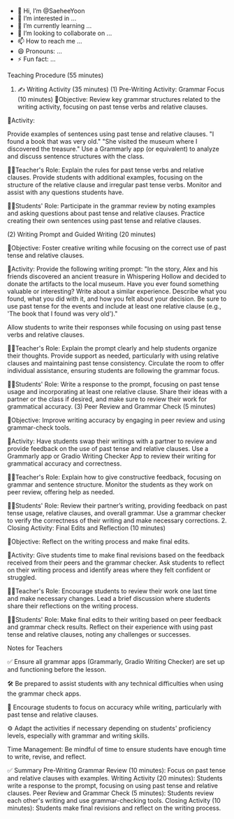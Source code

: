 - 👋 Hi, I’m @SaeheeYoon
- 👀 I’m interested in ...
- 🌱 I’m currently learning ...
- 💞️ I’m looking to collaborate on ...
- 📫 How to reach me ...
- 😄 Pronouns: ...
- ⚡ Fun fact: ...

Teaching Procedure (55 minutes)
1. ✍️ Writing Activity (35 minutes)
(1) Pre-Writing Activity: Grammar Focus (10 minutes)
🎯Objective: Review key grammar structures related to the writing activity, focusing on past tense verbs and relative clauses.

📱Activity:

Provide examples of sentences using past tense and relative clauses.
"I found a book that was very old."
"She visited the museum where I discovered the treasure."
Use a Grammarly app (or equivalent) to analyze and discuss sentence structures with the class.

👨‍🏫Teacher's Role:
Explain the rules for past tense verbs and relative clauses.
Provide students with additional examples, focusing on the structure of the relative clause and irregular past tense verbs.
Monitor and assist with any questions students have.

👦👧Students' Role:
Participate in the grammar review by noting examples and asking questions about past tense and relative clauses.
Practice creating their own sentences using past tense and relative clauses.

(2) Writing Prompt and Guided Writing (20 minutes)

🎯Objective: Foster creative writing while focusing on the correct use of past tense and relative clauses.

📱Activity:
Provide the following writing prompt:
"In the story, Alex and his friends discovered an ancient treasure in Whispering Hollow and decided to donate the artifacts to the local museum. Have you ever found something valuable or interesting? Write about a similar experience. Describe what you found, what you did with it, and how you felt about your decision. Be sure to use past tense for the events and include at least one relative clause (e.g., 'The book that I found was very old')."

Allow students to write their responses while focusing on using past tense verbs and relative clauses.

👨‍🏫Teacher's Role:
Explain the prompt clearly and help students organize their thoughts.
Provide support as needed, particularly with using relative clauses and maintaining past tense consistency.
Circulate the room to offer individual assistance, ensuring students are following the grammar focus.

👦👧Students' Role:
Write a response to the prompt, focusing on past tense usage and incorporating at least one relative clause.
Share their ideas with a partner or the class if desired, and make sure to review their work for grammatical accuracy.
(3) Peer Review and Grammar Check (5 minutes)

🎯Objective: Improve writing accuracy by engaging in peer review and using grammar-check tools.

📱Activity:
Have students swap their writings with a partner to review and provide feedback on the use of past tense and relative clauses.
Use a Grammarly app or Gradio Writing Checker App to review their writing for grammatical accuracy and correctness.

👨‍🏫Teacher's Role:
Explain how to give constructive feedback, focusing on grammar and sentence structure.
Monitor the students as they work on peer review, offering help as needed.

👦👧Students' Role:
Review their partner’s writing, providing feedback on past tense usage, relative clauses, and overall grammar.
Use a grammar checker to verify the correctness of their writing and make necessary corrections.
2. Closing Activity: Final Edits and Reflection (10 minutes)

🎯Objective: Reflect on the writing process and make final edits.

📱Activity:
Give students time to make final revisions based on the feedback received from their peers and the grammar checker.
Ask students to reflect on their writing process and identify areas where they felt confident or struggled.

👨‍🏫Teacher's Role:
Encourage students to review their work one last time and make necessary changes.
Lead a brief discussion where students share their reflections on the writing process.

👦👧Students' Role:
Make final edits to their writing based on peer feedback and grammar check results.
Reflect on their experience with using past tense and relative clauses, noting any challenges or successes.

Notes for Teachers

✅ Ensure all grammar apps (Grammarly, Gradio Writing Checker) are set up and functioning before the lesson.

🛠️ Be prepared to assist students with any technical difficulties when using the grammar check apps.

💬 Encourage students to focus on accuracy while writing, particularly with past tense and relative clauses.

⚙️ Adapt the activities if necessary depending on students' proficiency levels, especially with grammar and writing skills.

Time Management: Be mindful of time to ensure students have enough time to write, revise, and reflect.

✅ Summary
Pre-Writing Grammar Review (10 minutes): Focus on past tense and relative clauses with examples.
Writing Activity (20 minutes): Students write a response to the prompt, focusing on using past tense and relative clauses.
Peer Review and Grammar Check (5 minutes): Students review each other's writing and use grammar-checking tools.
Closing Activity (10 minutes): Students make final revisions and reflect on the writing process.
